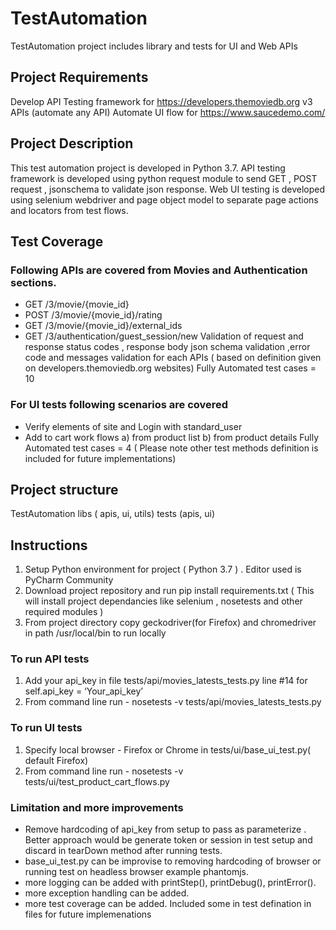 # TestAutomation
TestAutomation project includes library and tests for UI and Web APIs

## Project Requirements
Develop API Testing framework for https://developers.themoviedb.org v3 APIs (automate any API)
Automate UI flow for https://www.saucedemo.com/

## Project Description
This test automation project is developed in Python 3.7.
API testing framework is developed using python request module to send GET , POST request , jsonschema to validate json response. Web UI testing is developed using selenium webdriver and page object model to separate page actions and locators from test flows.

## Test Coverage

### Following APIs are covered from Movies and Authentication sections.

- GET /3/movie/{movie_id}
- POST /3/movie/{movie_id}/rating
- GET /3/movie/{movie_id}/external_ids
- GET /3/authentication/guest_session/new
Validation of request and response status codes , response body json schema validation ,error code and messages validation for each APIs ( based on definition given on developers.themoviedb.org websites)
Fully Automated test cases = 10

### For UI tests following scenarios are covered
- Verify elements of site and Login with standard_user
- Add to cart work flows a) from product list b) from product details
Fully Automated test cases = 4 ( Please note other test methods definition is included for future implementations)

## Project structure
TestAutomation
libs ( apis, ui, utils)
tests (apis, ui)

## Instructions
1. Setup Python environment for project ( Python 3.7 ) . Editor used is PyCharm Community
2. Download project repository and run pip install requirements.txt ( This will install project dependancies like selenium , nosetests and other required modules )
3. From project directory copy geckodriver(for Firefox) and chromedriver in path /usr/local/bin to run locally
### To run API tests
1. Add your api_key in file tests/api/movies_latests_tests.py line #14 for self.api_key = ‘Your_api_key’
2. From command line run - nosetests -v tests/api/movies_latests_tests.py
### To run UI tests
1. Specify local browser - Firefox or Chrome in tests/ui/base_ui_test.py( default Firefox)
2. From command line run - nosetests -v tests/ui/test_product_cart_flows.py

### Limitation and more improvements
- Remove hardcoding of api_key from setup to pass as parameterize . Better approach would be generate token or session in test setup and discard in tearDown method after running tests.
- base_ui_test.py can be improvise to removing hardcoding of browser or running test on headless browser example phantomjs.
- more logging can be added with printStep(), printDebug(), printError().
- more exception handling can be added.
- more test coverage can be added. Included some in test defination in files for future implemenations

